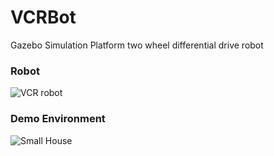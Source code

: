 # VCRBot
 Gazebo Simulation Platform two wheel differential drive robot

### Robot
![VCR robot]([https://github.com/NguyenCanhThanh/VCRBot/blob/main/docs/robot.png])

### Demo Environment
![Small House]([https://github.com/NguyenCanhThanh/VCRBot/blob/main/docs/environment.png])
